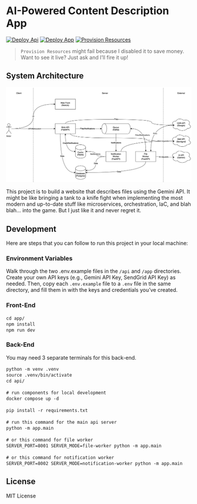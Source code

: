 # AI-Powered Content Description App

[![Deploy Api](https://github.com/vuchuc789/cmp9785-cloud-development/actions/workflows/build-api.yml/badge.svg)](https://github.com/vuchuc789/cmp9785-cloud-development/actions/workflows/build-api.yml)
[![Deploy App](https://github.com/vuchuc789/cmp9785-cloud-development/actions/workflows/build-app.yml/badge.svg)](https://github.com/vuchuc789/cmp9785-cloud-development/actions/workflows/build-app.yml)
[![Provision Resources](https://github.com/vuchuc789/cmp9785-cloud-development/actions/workflows/provision-resources.yml/badge.svg)](https://github.com/vuchuc789/cmp9785-cloud-development/actions/workflows/provision-resources.yml)

> `Provision Resources` might fail because I disabled it to save money. Want to see it live? Just ask and I’ll fire it up!

## System Architecture

![system architecture](system-architecture.svg)

This project is to build a website that describes files using the Gemini API. It might be like bringing a tank to a knife fight when implementing the most modern and up-to-date stuff like microservices, orchestration, IaC, and blah blah... into the game. But I just like it and never regret it.

## Development

Here are steps that you can follow to run this project in your local machine:

### Environment Variables

Walk through the two .env.example files in the `/api` and `/app` directories. Create your own API keys (e.g., Gemini API Key, SendGrid API Key) as needed. Then, copy each `.env.example` file to a `.env` file in the same directory, and fill them in with the keys and credentials you’ve created.

### Front-End

```
cd app/
npm install
npm run dev
```

### Back-End

You may need 3 separate terminals for this back-end.

```
python -m venv .venv
source .venv/bin/activate
cd api/

# run components for local development
docker compose up -d

pip install -r requirements.txt

# run this command for the main api server
python -m app.main

# or this command for file worker
SERVER_PORT=8001 SERVER_MODE=file-worker python -m app.main

# or this command for notification worker
SERVER_PORT=8002 SERVER_MODE=notification-worker python -m app.main
```

## License

MIT License

